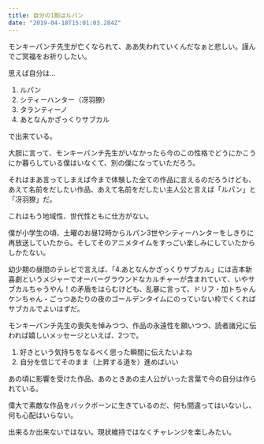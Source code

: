 ```yaml
---
title: 自分の1割はルパン
date: "2019-04-18T15:01:03.284Z"
---
```


モンキーパンチ先生が亡くなられて、ああ失われていくんだなぁと悲しい。謹んでご冥福をお祈りしたい。

思えば自分は…

1. ルパン
2. シティーハンター（冴羽獠）
3. タランティーノ
4. あとなんかざっくりサブカル

で出来ている。

大胆に言って、モンキーパンチ先生がいなかったら今のこの性格でどうにかこうにか暮らしている僕はいなくて、別の僕になっていただろう。

それはまあ言ってしまえば今まで体験した全ての作品に言えるのだろうけども、あえて名前をだしたい作品、あえて名前をだしたい主人公と言えば「ルパン」と「冴羽獠」だ。

これはもう地域性、世代性ともに仕方がない。

僕が小学生の頃、土曜のお昼12時からルパン3世やシティーハンターをしきりに再放送していたから。そしてそのアニメタイムをすっごい楽しみにしていたからしかたない。

幼少期の昼間のテレビで言えば、「4.あとなんかざっくりサブカル」には吉本新喜劇というメジャーでオーバーグラウンドなカルチャーが含まれていて、いやサブカルちゃうやん！の矛盾をはらむけども、乱暴に言って、ドリフ・加トちゃんケンちゃん・ごっつあたりの夜のゴールデンタイムにのっていない枠でくくればサブカルでよいはずだ。

モンキーパンチ先生の喪失を悼みつつ、作品の永遠性を願いつつ、読者諸兄に伝われば嬉しいメッセージといえば、2つで。

1. 好きという気持ちをなるべく思った瞬間に伝えたいよね
2. 自分を信じてそのまま（上昇する道を）進めばいい

あの頃に影響を受けた作品、あのときあの主人公がいった言葉で今の自分は作られている。

偉大で素敵な作品をバックボーンに生きているのだ、何も間違ってはいないし、何も心配はいらない。

出来るか出来ないではない。現状維持ではなくチャレンジを楽しみたい。
